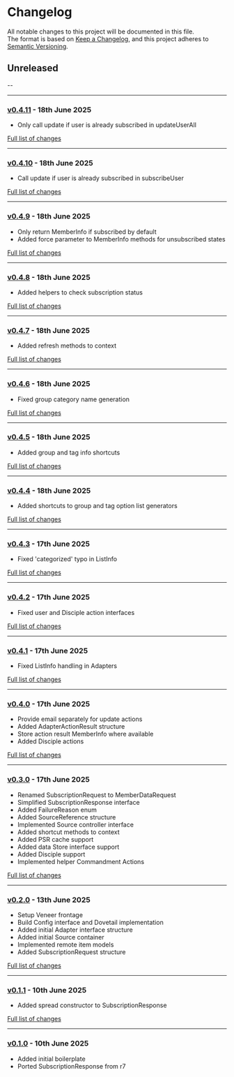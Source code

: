 # Changelog

All notable changes to this project will be documented in this file.<br>
The format is based on [Keep a Changelog](https://keepachangelog.com/en/1.0.0/),
and this project adheres to [Semantic Versioning](https://semver.org/spec/v2.0.0.html).

## Unreleased
--

---

### [v0.4.11](https://github.com/decodelabs/telegraph/commits/v0.4.11) - 18th June 2025

- Only call update if user is already subscribed in updateUserAll

[Full list of changes](https://github.com/decodelabs/telegraph/compare/v0.4.10...v0.4.11)

---

### [v0.4.10](https://github.com/decodelabs/telegraph/commits/v0.4.10) - 18th June 2025

- Call update if user is already subscribed in subscribeUser

[Full list of changes](https://github.com/decodelabs/telegraph/compare/v0.4.9...v0.4.10)

---

### [v0.4.9](https://github.com/decodelabs/telegraph/commits/v0.4.9) - 18th June 2025

- Only return MemberInfo if subscribed by default
- Added force parameter to MemberInfo methods for unsubscribed states

[Full list of changes](https://github.com/decodelabs/telegraph/compare/v0.4.8...v0.4.9)

---

### [v0.4.8](https://github.com/decodelabs/telegraph/commits/v0.4.8) - 18th June 2025

- Added helpers to check subscription status

[Full list of changes](https://github.com/decodelabs/telegraph/compare/v0.4.7...v0.4.8)

---

### [v0.4.7](https://github.com/decodelabs/telegraph/commits/v0.4.7) - 18th June 2025

- Added refresh methods to context

[Full list of changes](https://github.com/decodelabs/telegraph/compare/v0.4.6...v0.4.7)

---

### [v0.4.6](https://github.com/decodelabs/telegraph/commits/v0.4.6) - 18th June 2025

- Fixed group category name generation

[Full list of changes](https://github.com/decodelabs/telegraph/compare/v0.4.5...v0.4.6)

---

### [v0.4.5](https://github.com/decodelabs/telegraph/commits/v0.4.5) - 18th June 2025

- Added group and tag info shortcuts

[Full list of changes](https://github.com/decodelabs/telegraph/compare/v0.4.4...v0.4.5)

---

### [v0.4.4](https://github.com/decodelabs/telegraph/commits/v0.4.4) - 18th June 2025

- Added shortcuts to group and tag option list generators

[Full list of changes](https://github.com/decodelabs/telegraph/compare/v0.4.3...v0.4.4)

---

### [v0.4.3](https://github.com/decodelabs/telegraph/commits/v0.4.3) - 17th June 2025

- Fixed 'categorized' typo in ListInfo

[Full list of changes](https://github.com/decodelabs/telegraph/compare/v0.4.2...v0.4.3)

---

### [v0.4.2](https://github.com/decodelabs/telegraph/commits/v0.4.2) - 17th June 2025

- Fixed user and Disciple action interfaces

[Full list of changes](https://github.com/decodelabs/telegraph/compare/v0.4.1...v0.4.2)

---

### [v0.4.1](https://github.com/decodelabs/telegraph/commits/v0.4.1) - 17th June 2025

- Fixed ListInfo handling in Adapters

[Full list of changes](https://github.com/decodelabs/telegraph/compare/v0.4.0...v0.4.1)

---

### [v0.4.0](https://github.com/decodelabs/telegraph/commits/v0.4.0) - 17th June 2025

- Provide email separately for update actions
- Added AdapterActionResult structure
- Store action result MemberInfo where available
- Added Disciple actions

[Full list of changes](https://github.com/decodelabs/telegraph/compare/v0.3.0...v0.4.0)

---

### [v0.3.0](https://github.com/decodelabs/telegraph/commits/v0.3.0) - 17th June 2025

- Renamed SubscriptionRequest to MemberDataRequest
- Simplified SubscriptionResponse interface
- Added FailureReason enum
- Added SourceReference structure
- Implemented Source controller interface
- Added shortcut methods to context
- Added PSR cache support
- Added data Store interface support
- Added Disciple support
- Implemented helper Commandment Actions

[Full list of changes](https://github.com/decodelabs/telegraph/compare/v0.2.0...v0.3.0)

---

### [v0.2.0](https://github.com/decodelabs/telegraph/commits/v0.2.0) - 13th June 2025

- Setup Veneer frontage
- Build Config interface and Dovetail implementation
- Added initial Adapter interface structure
- Added initial Source container
- Implemented remote item models
- Added SubscriptionRequest structure

[Full list of changes](https://github.com/decodelabs/telegraph/compare/v0.1.1...v0.2.0)

---

### [v0.1.1](https://github.com/decodelabs/telegraph/commits/v0.1.1) - 10th June 2025

- Added spread constructor to SubscriptionResponse

[Full list of changes](https://github.com/decodelabs/telegraph/compare/v0.1.0...v0.1.1)

---

### [v0.1.0](https://github.com/decodelabs/telegraph/commits/v0.1.0) - 10th June 2025

- Added initial boilerplate
- Ported SubscriptionResponse from r7
